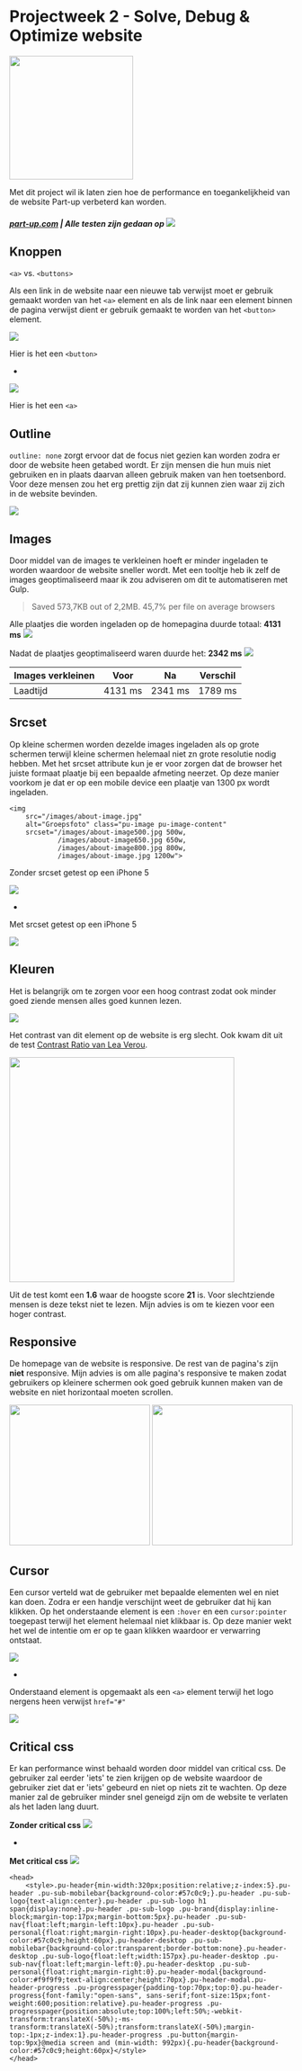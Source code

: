# Projectweek 2 - Solve, Debug & Optimize website

<img src="IMG/partup-logo.png" width="220px">

Met dit project wil ik laten zien hoe de performance en toegankelijkheid van de website Part-up verbeterd kan worden.
##### [part-up.com](part-up.com)  |  Alle testen zijn gedaan op ![](IMG/netwerk.png)


[](IMG/screenshot.png)
[](IMG/timeline1.png)



## Knoppen

`<a>` vs. `<buttons>`

Als een link in de website naar een nieuwe tab verwijst moet er gebruik gemaakt worden van het `<a>` element en als de link naar een element binnen de pagina verwijst dient er gebruik gemaakt te worden van het `<button>` element.

![](IMG/button.png)

Hier is het een ```<button>```

-

![](IMG/a.png)

Hier is het een ```<a>```

## Outline

`outline: none` zorgt ervoor dat de focus niet gezien kan worden zodra er door de website heen getabed wordt. Er zijn mensen die hun muis niet gebruiken en in plaats daarvan alleen gebruik maken van hen toetsenbord. Voor deze mensen zou het erg prettig zijn dat zij kunnen zien waar zij zich in de website bevinden. 

![](IMG/focus.png)


## Images

Door middel van de images te verkleinen hoeft er minder ingeladen te worden waardoor de website sneller wordt. Met een tooltje heb ik zelf de images geoptimaliseerd maar ik zou adviseren om dit te automatiseren met Gulp.

> Saved 573,7KB out of 2,2MB. 45,7% per file on average 
browsers

Alle plaatjes die worden ingeladen op de homepagina duurde totaal: **4131 ms** 
![](IMG/img.png)

Nadat de plaatjes geoptimaliseerd waren duurde het: **2342 ms** 
![](IMG/img2.png)


|Images verkleinen|	Voor	         | Na          | Verschil  |
|----| ------------- |---------------|-------|
|Laadtijd| 4131 ms      | 2341 ms | 1789 ms|


## Srcset

Op kleine schermen worden dezelde images ingeladen als op grote schermen terwijl kleine schermen helemaal niet zn grote resolutie nodig hebben. Met het srcset attribute kun je er voor zorgen dat de browser het juiste formaat plaatje bij een bepaalde afmeting neerzet. Op deze manier voorkom je dat er op een mobile device een plaatje van 1300 px wordt ingeladen.

```
<img 
    src="/images/about-image.jpg" 
    alt="Groepsfoto" class="pu-image pu-image-content"
    srcset="/images/about-image500.jpg 500w,
            /images/about-image650.jpg 650w,
            /images/about-image800.jpg 800w,
            /images/about-image.jpg 1200w">
```


Zonder srcset getest op een iPhone 5

![](IMG/srcset1.png)

-

Met srcset getest op een iPhone 5

![](IMG/srcset2.png)

## Kleuren

Het is belangrijk om te zorgen voor een hoog contrast zodat ook minder goed ziende mensen alles goed kunnen lezen.

![](IMG/contrast.png)

Het contrast van dit element op de website is erg slecht. Ook kwam dit uit de test [Contrast Ratio van Lea Verou](http://leaverou.github.io/contrast-ratio/#%23cacaca-on-%23f9f9f9).

<img src="IMG/contrastRatio.png" width="400px">


Uit de test komt een **1.6** waar de hoogste score **21** is.
Voor slechtziende mensen is deze tekst niet te lezen. Mijn advies is om te kiezen voor een hoger contrast.


## Responsive
De homepage van de website is responsive. De rest van de pagina's zijn **niet** responsive. Mijn advies is om alle pagina's responsive te maken zodat gebruikers op kleinere schermen ook goed gebruik kunnen maken van de website en niet horizontaal moeten scrollen.


<img src="IMG/mobile.png" width="250px">
<img src="IMG/mobile2.png" width="250px">


## Cursor
Een cursor verteld wat de gebruiker met bepaalde elementen wel en niet kan doen. Zodra er een handje verschijnt weet de gebruiker dat hij kan klikken. Op het onderstaande element is een `:hover` en een `cursor:pointer` toegepast terwijl het element helemaal niet klikbaar is. Op deze manier wekt het wel de intentie om er op te gaan klikken waardoor er verwarring ontstaat.

<img src="IMG/cursor.png">

-

Onderstaand element is opgemaakt als een `<a>` element terwijl het logo nergens heen verwijst `href="#"`

<img src="IMG/link.png">



## Critical css

Er kan performance winst behaald worden door middel van critical css. De gebruiker zal eerder 'iets' te zien krijgen op de website waardoor de gebruiker ziet dat er 'iets' gebeurd en niet op niets zit te wachten. Op deze manier zal de gebruiker minder snel geneigd zijn om de website te verlaten als het laden lang duurt. 

**Zonder critical css**
![](IMG/meaningfulRender1.png)

-
**Met critical css**
![](IMG/meaningfulRender2.png)


``` 
<head>
	<style>.pu-header{min-width:320px;position:relative;z-index:5}.pu-header .pu-sub-mobilebar{background-color:#57c0c9;}.pu-header .pu-sub-logo{text-align:center}.pu-header .pu-sub-logo h1 span{display:none}.pu-header .pu-sub-logo .pu-brand{display:inline-block;margin-top:17px;margin-bottom:5px}.pu-header .pu-sub-nav{float:left;margin-left:10px}.pu-header .pu-sub-personal{float:right;margin-right:10px}.pu-header-desktop{background-color:#57c0c9;height:60px}.pu-header-desktop .pu-sub-mobilebar{background-color:transparent;border-bottom:none}.pu-header-desktop .pu-sub-logo{float:left;width:157px}.pu-header-desktop .pu-sub-nav{float:left;margin-left:0}.pu-header-desktop .pu-sub-personal{float:right;margin-right:0}.pu-header-modal{background-color:#f9f9f9;text-align:center;height:70px}.pu-header-modal.pu-header-progress .pu-progresspager{padding-top:70px;top:0}.pu-header-progress{font-family:"open-sans", sans-serif;font-size:15px;font-weight:600;position:relative}.pu-header-progress .pu-progresspager{position:absolute;top:100%;left:50%;-webkit-transform:translateX(-50%);-ms-transform:translateX(-50%);transform:translateX(-50%);margin-top:-1px;z-index:1}.pu-header-progress .pu-button{margin-top:9px}@media screen and (min-width: 992px){.pu-header{background-color:#57c0c9;height:60px}</style>
</head>
```